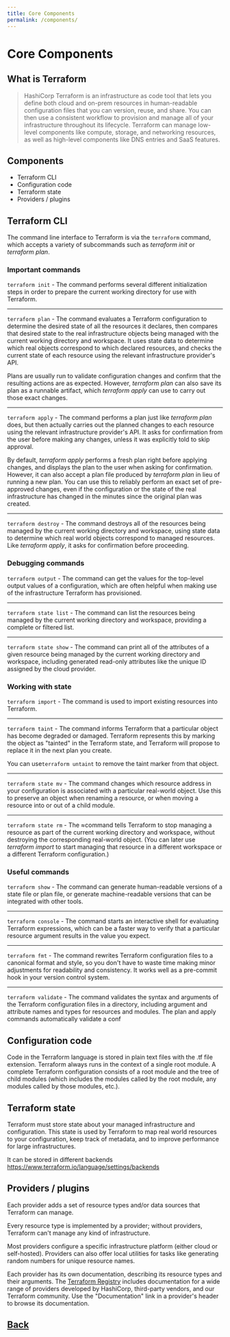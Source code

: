 ```yaml
---
title: Core Components
permalink: /components/
---
```


# Core Components

## What is Terraform

> HashiCorp Terraform is an infrastructure as code tool that lets you define both cloud and on-prem resources in human-readable configuration files that you can version, reuse, and share.
> You can then use a consistent workflow to provision and manage all of your infrastructure throughout its lifecycle.
> Terraform can manage low-level components like compute, storage, and networking resources, as well as high-level components like DNS entries and SaaS features.

## Components

- Terraform CLI
- Configuration code
- Terraform state
- Providers / plugins

## Terraform CLI

The command line interface to Terraform is via the `terraform` command, which accepts a variety of subcommands such as *terraform init* or *terraform plan*.

### Important commands

`terraform init` - The command performs several different initialization steps in order to prepare the current working directory for use with Terraform.

---

`terraform plan` - The command evaluates a Terraform configuration to determine the desired state of all the resources it declares, then compares that desired state to the real infrastructure objects being managed with the current working directory and workspace. It uses state data to determine which real objects correspond to which declared resources, and checks the current state of each resource using the relevant infrastructure provider's API.

Plans are usually run to validate configuration changes and confirm that the resulting actions are as expected. However, *terraform plan* can also save its plan as a runnable artifact, which *terraform apply* can use to carry out those exact changes.

---

`terraform apply` - The command performs a plan just like *terraform plan* does, but then actually carries out the planned changes to each resource using the relevant infrastructure provider's API. It asks for confirmation from the user before making any changes, unless it was explicitly told to skip approval.

By default, *terraform apply* performs a fresh plan right before applying changes, and displays the plan to the user when asking for confirmation. However, it can also accept a plan file produced by *terraform plan* in lieu of running a new plan. You can use this to reliably perform an exact set of pre-approved changes, even if the configuration or the state of the real infrastructure has changed in the minutes since the original plan was created.

---

`terraform destroy` - The command destroys all of the resources being managed by the current working directory and workspace, using state data to determine which real world objects correspond to managed resources. Like *terraform apply*, it asks for confirmation before proceeding.

### Debugging commands

`terraform output` - The command can get the values for the top-level output values of a configuration, which are often helpful when making use of the infrastructure Terraform has provisioned.

---

`terraform state list` - The command can list the resources being managed by the current working directory and workspace, providing a complete or filtered list.

---

`terraform state show` - The command can print all of the attributes of a given resource being managed by the current working directory and workspace, including generated read-only attributes like the unique ID assigned by the cloud provider.

### Working with state

`terraform import` - The command is used to import existing resources into Terraform.

---

`terraform taint` - The command informs Terraform that a particular object has become degraded or damaged. Terraform represents this by marking the object as "tainted" in the Terraform state, and Terraform will propose to replace it in the next plan you create.

You can use`terraform untaint` to remove the taint marker from that object.

---

`terraform state mv` - The command changes which resource address in your configuration is associated with a particular real-world object. Use this to preserve an object when renaming a resource, or when moving a resource into or out of a child module.

---

`terraform state rm` - The ≈command tells Terraform to stop managing a resource as part of the current working directory and workspace, without destroying the corresponding real-world object. (You can later use *terraform import* to start managing that resource in a different workspace or a different Terraform configuration.)

### Useful commands

`terraform show` - The command can generate human-readable versions of a state file or plan file, or generate machine-readable versions that can be integrated with other tools.

---

`terraform console` - The command starts an interactive shell for evaluating Terraform expressions, which can be a faster way to verify that a particular resource argument results in the value you expect.

---

`terraform fmt` - The command rewrites Terraform configuration files to a canonical format and style, so you don't have to waste time making minor adjustments for readability and consistency. It works well as a pre-commit hook in your version control system.

---

`terraform validate` - The command validates the syntax and arguments of the Terraform configuration files in a directory, including argument and attribute names and types for resources and modules. The plan and apply commands automatically validate a conf

## Configuration code

Code in the Terraform language is stored in plain text files with the .tf file extension.
Terraform always runs in the context of a single root module. A complete Terraform configuration consists of a root module and the tree of child modules (which includes the modules called by the root module, any modules called by those modules, etc.).

## Terraform state

Terraform must store state about your managed infrastructure and configuration. This state is used by Terraform to map real world resources to your configuration, keep track of metadata, and to improve performance for large infrastructures.

It can be stored in different backends <https://www.terraform.io/language/settings/backends>

## Providers / plugins

Each provider adds a set of resource types and/or data sources that Terraform can manage.

Every resource type is implemented by a provider; without providers, Terraform can't manage any kind of infrastructure.

Most providers configure a specific infrastructure platform (either cloud or self-hosted). Providers can also offer local utilities for tasks like generating random numbers for unique resource names.

Each provider has its own documentation, describing its resource types and their arguments.
The [Terraform Registry](https://registry.terraform.io/browse/providers) includes documentation for a wide range of providers developed by HashiCorp, third-party vendors, and our Terraform community. Use the "Documentation" link in a provider's header to browse its documentation.

## [Back](index.markdown)
